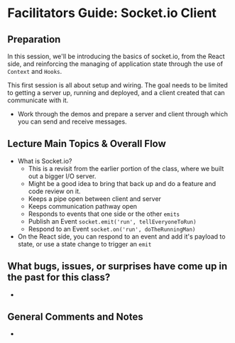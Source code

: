 # Facilitators Guide: Socket.io Client

## Preparation
In this session, we'll be introducing the basics of socket.io, from the React side, and reinforcing the managing of application state through the use of `Context` and `Hooks`.  

This first session is all about setup and wiring.  The goal needs to be limited to getting a server up, running and deployed, and a client created that can communicate with it.

* Work through the demos and prepare a server and client through which you can send and receive messages.  

## Lecture Main Topics & Overall Flow
* What is Socket.io?
  * This is a revisit from the earlier portion of the class, where we built out a bigger I/O server.
  * Might be a good idea to bring that back up and do a feature and code review on it.
  * Keeps a pipe open between client and server
  * Keeps communication pathway open
  * Responds to events that one side or the other `emits`
  * Publish an Event `socket.emit('run', tellEveryoneToRun)`
  * Respond to an Event `socket.on('run', doTheRunningMan)`
* On the React side, you can respond to an event and add it's payload to state, or use a state change to trigger an `emit`


## What bugs, issues, or surprises have come up in the past for this class?
*

## General Comments and Notes
*
